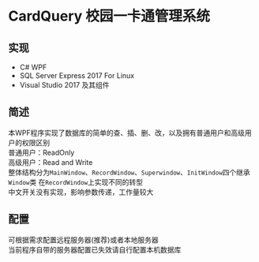 # CardQuery 校园一卡通管理系统

##  实现  
+  C# WPF
+  SQL Server Express 2017 For Linux 
+  Visual Studio 2017 及其组件

## 简述
本WPF程序实现了数据库的简单的查、插、删、改，以及拥有普通用户和高级用户的权限区别  
普通用户：ReadOnly  
高级用户：Read and Write  
整体结构分为`MainWindow`、`RecordWindow`、`Superwindow`、`InitWindow`四个继承`Window`类
在`RecordWindow`上实现不同的转型  
中文开关没有实现，影响参数传递，工作量较大 
  
##  配置
可根据需求配置远程服务器(推荐)或者本地服务器  
当前程序自带的服务器配置已失效请自行配置本机数据库
